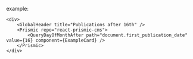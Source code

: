 example:

    <div>
        <GlobalHeader title="Publications after 16th" />
        <Prismic repo="react-prismic-cms">
            <QueryDayOfMonthAfter path="document.first_publication_date" value={16} component={ExampleCard} />
        </Prismic>
    </div>
